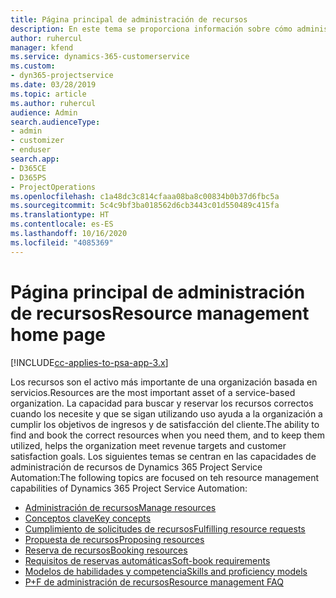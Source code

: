 ```yaml
---
title: Página principal de administración de recursos
description: En este tema se proporciona información sobre cómo administrar recursos.
author: ruhercul
manager: kfend
ms.service: dynamics-365-customerservice
ms.custom:
- dyn365-projectservice
ms.date: 03/28/2019
ms.topic: article
ms.author: ruhercul
audience: Admin
search.audienceType:
- admin
- customizer
- enduser
search.app:
- D365CE
- D365PS
- ProjectOperations
ms.openlocfilehash: c1a48dc3c814cfaaa08ba8c00834b0b37d6fbc5a
ms.sourcegitcommit: 5c4c9bf3ba018562d6cb3443c01d550489c415fa
ms.translationtype: HT
ms.contentlocale: es-ES
ms.lasthandoff: 10/16/2020
ms.locfileid: "4085369"
---
```

# <a name="resource-management-home-page"></a><span data-ttu-id="6967e-103">Página principal de administración de recursos</span><span class="sxs-lookup"><span data-stu-id="6967e-103">Resource management home page</span></span>

[!INCLUDE[cc-applies-to-psa-app-3.x](../includes/cc-applies-to-psa-app-3x.md)]

<span data-ttu-id="6967e-104">Los recursos son el activo más importante de una organización basada en servicios.</span><span class="sxs-lookup"><span data-stu-id="6967e-104">Resources are the most important asset of a service-based organization.</span></span> <span data-ttu-id="6967e-105">La capacidad para buscar y reservar los recursos correctos cuando los necesite y que se sigan utilizando uso ayuda a la organización a cumplir los objetivos de ingresos y de satisfacción del cliente.</span><span class="sxs-lookup"><span data-stu-id="6967e-105">The ability to find and book the correct resources when you need them, and to keep them utilized, helps the organization meet revenue targets and customer satisfaction goals.</span></span> <span data-ttu-id="6967e-106">Los siguientes temas se centran en las capacidades de administración de recursos de Dynamics 365 Project Service Automation:</span><span class="sxs-lookup"><span data-stu-id="6967e-106">The following topics are focused on teh resource management capabilities of Dynamics 365 Project Service Automation:</span></span>

- [<span data-ttu-id="6967e-107">Administración de recursos</span><span class="sxs-lookup"><span data-stu-id="6967e-107">Manage resources</span></span>](manage-resources.md)
- [<span data-ttu-id="6967e-108">Conceptos clave</span><span class="sxs-lookup"><span data-stu-id="6967e-108">Key concepts</span></span>](reports-key-concepts.md)
- [<span data-ttu-id="6967e-109">Cumplimiento de solicitudes de recursos</span><span class="sxs-lookup"><span data-stu-id="6967e-109">Fulfilling resource requests</span></span>](resource-management-fulfill-requests.md)
- [<span data-ttu-id="6967e-110">Propuesta de recursos</span><span class="sxs-lookup"><span data-stu-id="6967e-110">Proposing resources</span></span>](resource-management-propose-resources.md)
- [<span data-ttu-id="6967e-111">Reserva de recursos</span><span class="sxs-lookup"><span data-stu-id="6967e-111">Booking resources</span></span>](resource-management-book-resources-scheduleboard.md)
- [<span data-ttu-id="6967e-112">Requisitos de reservas automáticas</span><span class="sxs-lookup"><span data-stu-id="6967e-112">Soft-book requirements</span></span>](resource-management-softbook-requirements.md)
- [<span data-ttu-id="6967e-113">Modelos de habilidades y competencia</span><span class="sxs-lookup"><span data-stu-id="6967e-113">Skills and proficiency models</span></span>](resource-management-skills-proficiency.md)
- [<span data-ttu-id="6967e-114">P+F de administración de recursos</span><span class="sxs-lookup"><span data-stu-id="6967e-114">Resource management FAQ</span></span>](resource-management-faq.md)
